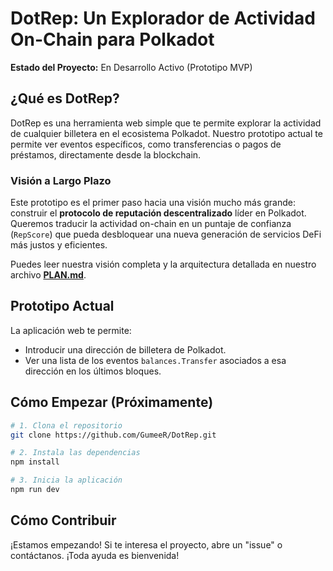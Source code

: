 # DotRep: Un Explorador de Actividad On-Chain para Polkadot

**Estado del Proyecto:**  En Desarrollo Activo (Prototipo MVP) 

## ¿Qué es DotRep?

DotRep es una herramienta web simple que te permite explorar la actividad de cualquier billetera en el ecosistema Polkadot. Nuestro prototipo actual te permite ver eventos específicos, como transferencias o pagos de préstamos, directamente desde la blockchain.

### Visión a Largo Plazo 

Este prototipo es el primer paso hacia una visión mucho más grande: construir el **protocolo de reputación descentralizado** líder en Polkadot. Queremos traducir la actividad on-chain en un puntaje de confianza (`RepScore`) que pueda desbloquear una nueva generación de servicios DeFi más justos y eficientes.

Puedes leer nuestra visión completa y la arquitectura detallada en nuestro archivo **[PLAN.md](PLAN.md)**.

## Prototipo Actual

La aplicación web te permite:
* Introducir una dirección de billetera de Polkadot.
* Ver una lista de los eventos `balances.Transfer` asociados a esa dirección en los últimos bloques.

## Cómo Empezar (Próximamente)

```bash
# 1. Clona el repositorio
git clone https://github.com/GumeeR/DotRep.git

# 2. Instala las dependencias
npm install

# 3. Inicia la aplicación
npm run dev
```
## Cómo Contribuir

¡Estamos empezando! Si te interesa el proyecto, abre un "issue" o contáctanos. ¡Toda ayuda es bienvenida!
